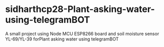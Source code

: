 # sidharthcp28-Plant-asking-water-using-telegramBOT
A small project using Node MCU ESP8266 board and soil moisture sensor YL-69/YL-39 forPlant asking water using telegramBOT
